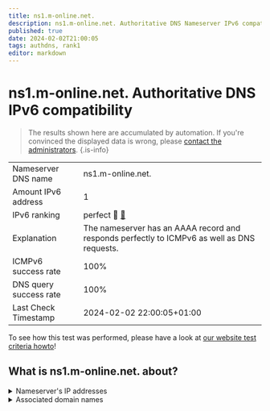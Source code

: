```yaml
---
title: ns1.m-online.net.
description: ns1.m-online.net. Authoritative DNS Nameserver IPv6 compatibility
published: true
date: 2024-02-02T21:00:05
tags: authdns, rank1
editor: markdown
---
```


# ns1.m-online.net. Authoritative DNS IPv6 compatibility

> The results shown here are accumulated by automation. If you're convinced the displayed data is wrong, please [contact the administrators](/howto/chat). 
{.is-info}




|   |   |
| - | - |
| Nameserver DNS name | ns1.m-online.net.
| Amount IPv6 address | 1
| IPv6 ranking | perfect :1st_place_medal: [🔗](/howto/ranking) |
| Explanation | The nameserver has an AAAA record and responds perfectly to ICMPv6 as well as DNS requests. |
| ICMPv6 success rate | 100%|
| DNS query success rate | 100% |
| Last Check Timestamp | 2024-02-02 22:00:05+01:00 |

To see how this test was performed, please have a look at [our website test criteria howto](/howto/testcriteria/authdns)!


## What is ns1.m-online.net. about?




<details>
<summary>Nameserver's IP addresses</summary>

2001:a60:0:11::53

</details>



<details>
<summary>Associated domain names</summary>

www.m-net.de

</details>
